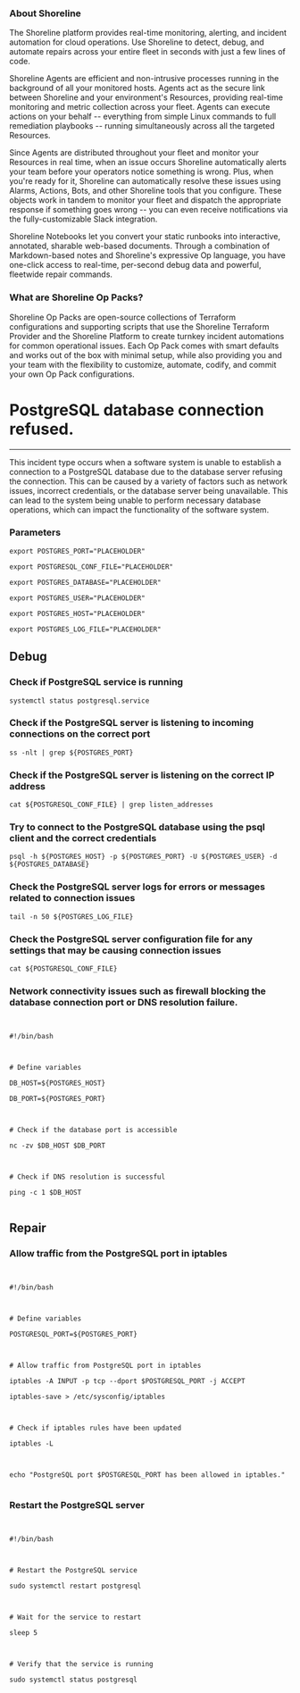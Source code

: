 
### About Shoreline
The Shoreline platform provides real-time monitoring, alerting, and incident automation for cloud operations. Use Shoreline to detect, debug, and automate repairs across your entire fleet in seconds with just a few lines of code.

Shoreline Agents are efficient and non-intrusive processes running in the background of all your monitored hosts. Agents act as the secure link between Shoreline and your environment's Resources, providing real-time monitoring and metric collection across your fleet. Agents can execute actions on your behalf -- everything from simple Linux commands to full remediation playbooks -- running simultaneously across all the targeted Resources.

Since Agents are distributed throughout your fleet and monitor your Resources in real time, when an issue occurs Shoreline automatically alerts your team before your operators notice something is wrong. Plus, when you're ready for it, Shoreline can automatically resolve these issues using Alarms, Actions, Bots, and other Shoreline tools that you configure. These objects work in tandem to monitor your fleet and dispatch the appropriate response if something goes wrong -- you can even receive notifications via the fully-customizable Slack integration.

Shoreline Notebooks let you convert your static runbooks into interactive, annotated, sharable web-based documents. Through a combination of Markdown-based notes and Shoreline's expressive Op language, you have one-click access to real-time, per-second debug data and powerful, fleetwide repair commands.

### What are Shoreline Op Packs?
Shoreline Op Packs are open-source collections of Terraform configurations and supporting scripts that use the Shoreline Terraform Provider and the Shoreline Platform to create turnkey incident automations for common operational issues. Each Op Pack comes with smart defaults and works out of the box with minimal setup, while also providing you and your team with the flexibility to customize, automate, codify, and commit your own Op Pack configurations.

# PostgreSQL database connection refused.
---

This incident type occurs when a software system is unable to establish a connection to a PostgreSQL database due to the database server refusing the connection. This can be caused by a variety of factors such as network issues, incorrect credentials, or the database server being unavailable. This can lead to the system being unable to perform necessary database operations, which can impact the functionality of the software system.

### Parameters
```shell
export POSTGRES_PORT="PLACEHOLDER"

export POSTGRESQL_CONF_FILE="PLACEHOLDER"

export POSTGRES_DATABASE="PLACEHOLDER"

export POSTGRES_USER="PLACEHOLDER"

export POSTGRES_HOST="PLACEHOLDER"

export POSTGRES_LOG_FILE="PLACEHOLDER"
```

## Debug

### Check if PostgreSQL service is running
```shell
systemctl status postgresql.service
```

### Check if the PostgreSQL server is listening to incoming connections on the correct port
```shell
ss -nlt | grep ${POSTGRES_PORT}
```

### Check if the PostgreSQL server is listening on the correct IP address
```shell
cat ${POSTGRESQL_CONF_FILE} | grep listen_addresses
```

### Try to connect to the PostgreSQL database using the psql client and the correct credentials
```shell
psql -h ${POSTGRES_HOST} -p ${POSTGRES_PORT} -U ${POSTGRES_USER} -d ${POSTGRES_DATABASE}
```

### Check the PostgreSQL server logs for errors or messages related to connection issues
```shell
tail -n 50 ${POSTGRES_LOG_FILE}
```

### Check the PostgreSQL server configuration file for any settings that may be causing connection issues
```shell
cat ${POSTGRESQL_CONF_FILE}
```

### Network connectivity issues such as firewall blocking the database connection port or DNS resolution failure.
```shell


#!/bin/bash



# Define variables

DB_HOST=${POSTGRES_HOST}

DB_PORT=${POSTGRES_PORT}



# Check if the database port is accessible

nc -zv $DB_HOST $DB_PORT



# Check if DNS resolution is successful

ping -c 1 $DB_HOST


```

## Repair

### Allow traffic from the PostgreSQL port in iptables
```shell


#!/bin/bash



# Define variables

POSTGRESQL_PORT=${POSTGRES_PORT}



# Allow traffic from PostgreSQL port in iptables

iptables -A INPUT -p tcp --dport $POSTGRESQL_PORT -j ACCEPT

iptables-save > /etc/sysconfig/iptables



# Check if iptables rules have been updated

iptables -L



echo "PostgreSQL port $POSTGRESQL_PORT has been allowed in iptables."


```

### Restart the PostgreSQL server
```shell


#!/bin/bash



# Restart the PostgreSQL service

sudo systemctl restart postgresql



# Wait for the service to restart

sleep 5



# Verify that the service is running

sudo systemctl status postgresql


```